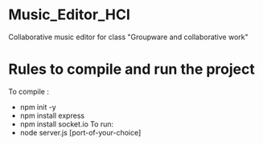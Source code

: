 # Music_Editor_HCI
Collaborative music editor for class "Groupware and collaborative work"

# Rules to compile and run the project
To compile :
- npm init -y
- npm install express
- npm install socket.io
To run:
- node server.js [port-of-your-choice]